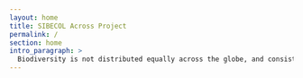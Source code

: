 ```yaml
---
layout: home
title: SIBECOL Across Project
permalink: /
section: home
intro_paragraph: >
  Biodiversity is not distributed equally across the globe, and consistent variations of richness have been observed along latitudinal gradients with a myriad of hypotheses explaining such species diversity patterns. However, species-based processes (e.g., extinction and colonization rates) are more difficult to detect than changes in the biological performance of individuals (e.g., survival, reproduction) because the influence of environmental factors occurs at the individual level. Individual body size is a fundamental trait in organisms that plays a key role in bioenergetics and metabolism. Thus, community size structure (i.e., the distribution of individual body sizes regardless of species identity) may provide novel insights to understand global ecological patterns and to represent community facets. The ACROSS aims to (i) assess latitudinal gradients of community size spectrum of aquatic and terrestrial animals using a meta- analysis approach and (ii) determine species richness variations across these ecosystems. With the ACROSS project we will highlight the importance of using size-based approaches to reflect changes at a global scale, improving the knowledge base for the implementation of a macroecological theory of bioenergetics with individual body size as a key element. The ACROSS project will also involve international collaboration, result dissemination, and publication in top-ranked scientific journals.
---
```

